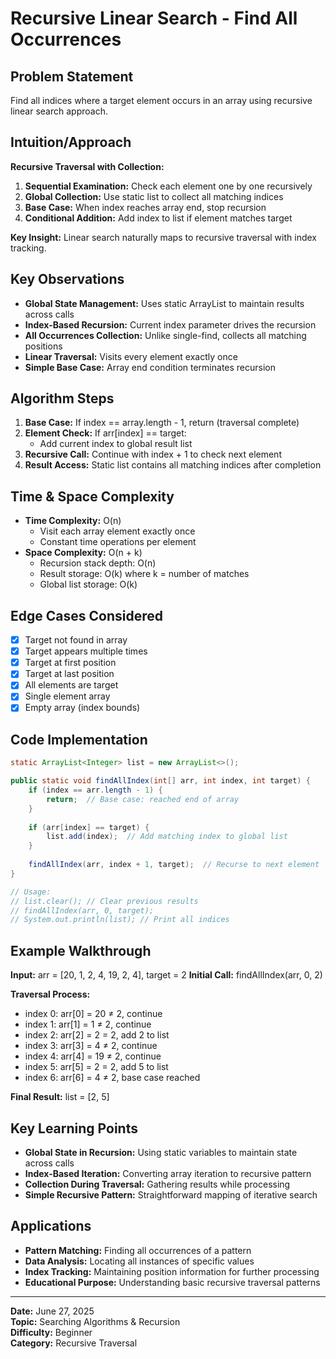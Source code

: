 # Recursive Linear Search - Find All Occurrences

## Problem Statement
Find all indices where a target element occurs in an array using recursive linear search approach.

## Intuition/Approach
**Recursive Traversal with Collection:**
1. **Sequential Examination:** Check each element one by one recursively
2. **Global Collection:** Use static list to collect all matching indices
3. **Base Case:** When index reaches array end, stop recursion
4. **Conditional Addition:** Add index to list if element matches target

**Key Insight:** Linear search naturally maps to recursive traversal with index tracking.

## Key Observations
- **Global State Management:** Uses static ArrayList to maintain results across calls
- **Index-Based Recursion:** Current index parameter drives the recursion
- **All Occurrences Collection:** Unlike single-find, collects all matching positions
- **Linear Traversal:** Visits every element exactly once
- **Simple Base Case:** Array end condition terminates recursion

## Algorithm Steps
1. **Base Case:** If index == array.length - 1, return (traversal complete)
2. **Element Check:** If arr[index] == target:
   - Add current index to global result list
3. **Recursive Call:** Continue with index + 1 to check next element
4. **Result Access:** Static list contains all matching indices after completion

## Time & Space Complexity
- **Time Complexity:** O(n)
  - Visit each array element exactly once
  - Constant time operations per element
- **Space Complexity:** O(n + k)
  - Recursion stack depth: O(n)
  - Result storage: O(k) where k = number of matches
  - Global list storage: O(k)

## Edge Cases Considered
- [x] Target not found in array
- [x] Target appears multiple times
- [x] Target at first position
- [x] Target at last position
- [x] All elements are target
- [x] Single element array
- [x] Empty array (index bounds)

## Code Implementation
```java
static ArrayList<Integer> list = new ArrayList<>();

public static void findAllIndex(int[] arr, int index, int target) {
    if (index == arr.length - 1) {
        return;  // Base case: reached end of array
    }
    
    if (arr[index] == target) {
        list.add(index);  // Add matching index to global list
    }
    
    findAllIndex(arr, index + 1, target);  // Recurse to next element
}

// Usage: 
// list.clear(); // Clear previous results
// findAllIndex(arr, 0, target);
// System.out.println(list); // Print all indices
```

## Example Walkthrough
**Input:** arr = [20, 1, 2, 4, 19, 2, 4], target = 2
**Initial Call:** findAllIndex(arr, 0, 2)

**Traversal Process:**
- index 0: arr[0] = 20 ≠ 2, continue
- index 1: arr[1] = 1 ≠ 2, continue  
- index 2: arr[2] = 2 = 2, add 2 to list
- index 3: arr[3] = 4 ≠ 2, continue
- index 4: arr[4] = 19 ≠ 2, continue
- index 5: arr[5] = 2 = 2, add 5 to list
- index 6: arr[6] = 4 ≠ 2, base case reached

**Final Result:** list = [2, 5]

## Key Learning Points
- **Global State in Recursion:** Using static variables to maintain state across calls
- **Index-Based Iteration:** Converting array iteration to recursive pattern
- **Collection During Traversal:** Gathering results while processing
- **Simple Recursive Pattern:** Straightforward mapping of iterative search

## Applications
- **Pattern Matching:** Finding all occurrences of a pattern
- **Data Analysis:** Locating all instances of specific values
- **Index Tracking:** Maintaining position information for further processing
- **Educational Purpose:** Understanding basic recursive traversal patterns

---
**Date:** June 27, 2025  
**Topic:** Searching Algorithms & Recursion  
**Difficulty:** Beginner  
**Category:** Recursive Traversal 